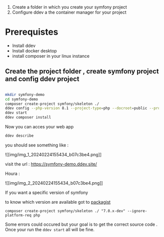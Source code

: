 
1. Create a folder in which you create your symfony project
2. Configure ddev a the container manager for your project
# Prerequistes


* Install ddev
* Install docker desktop
* install composer in your linux instance

## Create the project folder , create symfony project and config ddev project

```sh

mkdir symfony-demo
cd symfony-demo
composer create-project symfony/skeleton ./
ddev config --php-version 8.1 --project-type=php --docroot=public --project-name=symfony-demo
ddev start
ddev composer install
```


Now you can acces your web app

```sh
ddev describe
```

you should see something like :

![[img/img_1_20240224155434_b07c3be4.png]]

visit the url : https://symfony-demo.ddev.site/

Houra  :

![[img/img_2_20240224155434_b07c3be4.png]]

If you want a specific version of symfony

to know which version are available got to [packagist](https://packagist.org/packages/symfony/skeleton)


```
composer create-project symfony/skeleton ./ "7.0.x-dev" --ignore-platform-req php
```
Some errors could occured but your goal is to get the correct source code .  Once your run the `ddev start` all will be fine.


